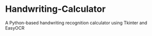 # Handwriting-Calculator
A Python-based handwriting recognition calculator using Tkinter and EasyOCR
